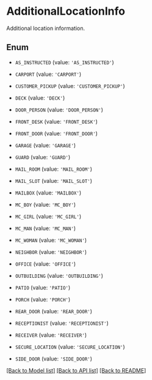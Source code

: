 # AdditionalLocationInfo

Additional location information.

## Enum

* `AS_INSTRUCTED` (value: `'AS_INSTRUCTED'`)

* `CARPORT` (value: `'CARPORT'`)

* `CUSTOMER_PICKUP` (value: `'CUSTOMER_PICKUP'`)

* `DECK` (value: `'DECK'`)

* `DOOR_PERSON` (value: `'DOOR_PERSON'`)

* `FRONT_DESK` (value: `'FRONT_DESK'`)

* `FRONT_DOOR` (value: `'FRONT_DOOR'`)

* `GARAGE` (value: `'GARAGE'`)

* `GUARD` (value: `'GUARD'`)

* `MAIL_ROOM` (value: `'MAIL_ROOM'`)

* `MAIL_SLOT` (value: `'MAIL_SLOT'`)

* `MAILBOX` (value: `'MAILBOX'`)

* `MC_BOY` (value: `'MC_BOY'`)

* `MC_GIRL` (value: `'MC_GIRL'`)

* `MC_MAN` (value: `'MC_MAN'`)

* `MC_WOMAN` (value: `'MC_WOMAN'`)

* `NEIGHBOR` (value: `'NEIGHBOR'`)

* `OFFICE` (value: `'OFFICE'`)

* `OUTBUILDING` (value: `'OUTBUILDING'`)

* `PATIO` (value: `'PATIO'`)

* `PORCH` (value: `'PORCH'`)

* `REAR_DOOR` (value: `'REAR_DOOR'`)

* `RECEPTIONIST` (value: `'RECEPTIONIST'`)

* `RECEIVER` (value: `'RECEIVER'`)

* `SECURE_LOCATION` (value: `'SECURE_LOCATION'`)

* `SIDE_DOOR` (value: `'SIDE_DOOR'`)

[[Back to Model list]](../README.md#documentation-for-models) [[Back to API list]](../README.md#documentation-for-api-endpoints) [[Back to README]](../README.md)


